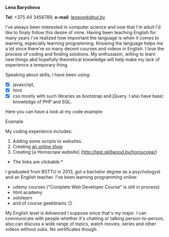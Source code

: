 __Lena Barysheva__

__Tel__: +375 44 3456789, __e-mail__: lenayork@tut.by

I've always been interested in computer science and now that I'm adult I'd like to finaly follow this desire of mine. Having been teaching English for many years I've realized how impoirtant the language is when it comes to learning, especially learning programming. Knowing the language helps me a lot since there're so many decent courses and videos in English. I love the process of coding and finding solutions. My enthusiasm, willing to learn new things abd hopefully theoretical knowledge will help make my lack of experience a temporary thing.

Speaking about skills, I have been using:

- [x]  javascript,
- [x]  html
- [x]  css
mostly with such libraries as bootstrap and jQuery. I also have basic knowledge of PHP and SQL.

Here you can have a look at my code example:

Example

My coding experience includes:

1. Adding some scripts to websites.
2. Creating [an online shop]( http://littlecrown.ru/)
3. Creating [a Horoscope website] (http://test.skillwood.by/horoscope/) 
* The links are clickable.* 

I graduated from BSTTU in 2013, got a bachelor degree as a psychologyst and an English teacher. I've been learning programming online:

* udemy courses ("Complete Web Developer Course" is still in process)
* html academy
* sololearn
*  and of course geekbrains 😏

My English level is Advanced I suppose since that's my major. I can communicate with people whether it's chatting or talking person-to-person, also can discuss a wide range of topics, watch movies, series and other videos without subs. No sertificates though.